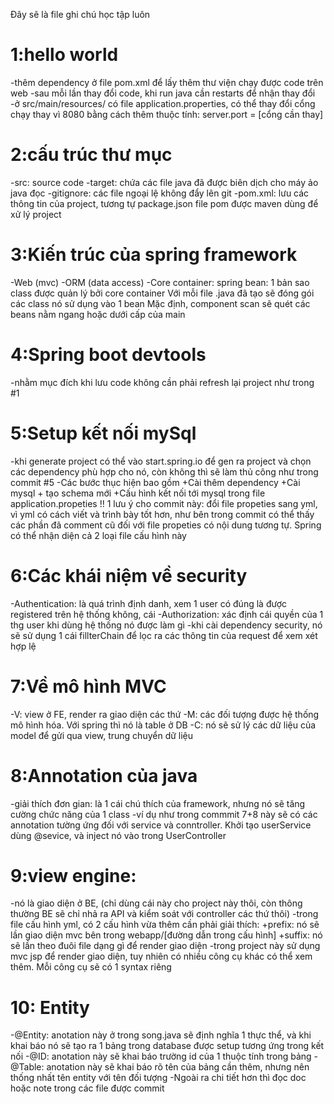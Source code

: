 Đây sẽ là file ghi chú học tập luôn
# 1:hello world
-thêm dependency ở file pom.xml để lấy thêm thư viện chạy được code trên web
-sau mỗi lần thay đổi code, khi run java cần restarts để nhận thay đổi
-ở src/main/resources/ có file application.properties, có thể thay đổi cổng chạy thay vì 8080 bằng cách thêm thuộc tính: server.port = [cổng cần thay]
# 2:cấu trúc thư mục
-src: source code
-target: chứa các file java đã được biên dịch cho máy ảo java đọc
-gitignore: các file ngoại lệ không đẩy lên git
-pom.xml: lưu các thông tin của project, tương tự package.json
file pom được maven dùng để xử lý project
# 3:Kiến trúc của spring framework
-Web (mvc)
-ORM (data access)
-Core container:
spring bean: 1 bản sao class được quản lý bởi core container
Với mỗi file .java đã tạo sẽ đóng gói các class nó sử dụng vào 1 bean
Mặc định, component scan sẽ quét các beans nằm ngang hoặc dưới cấp của main
# 4:Spring boot devtools
-nhằm mục đích khi lưu code không cần phải refresh lại project như trong #1
# 5:Setup kết nối mySql
-khi generate project có thể vào start.spring.io để gen ra project và chọn các dependency phù hợp cho nó, còn không thì sẽ làm thủ công như trong commit #5
-Các bước thục hiện bao gồm
    +Cài thêm dependency
    +Cài mysql + tạo schema mới
    +Cấu hình kết nối tới mysql trong file application.propeties
!! 1 lưu ý cho commit này: đổi file propeties sang yml, vì yml có cách viết và trình bày tốt hơn, như bên trong commit có thể thấy các phần đã comment cũ đối với file propeties có nội dung tương tự. Spring có thể nhận diện cả 2 loại file cấu hình này
# 6:Các khái niệm về security
-Authentication: là quá trình định danh, xem 1 user có đúng là được registered trên hệ thống không, cái
-Authorization: xác định cái quyền của 1 thg user khi dùng hệ thống nó được làm gì
-khi cài dependency security, nó sẽ sử dụng 1 cái fillterChain để lọc ra các thông tin của request để xem xét hợp lệ
# 7:Về mô hình MVC
-V: view ở FE, render ra giao diện các thứ
-M: các đối tượng được hệ thống mô hình hóa. Với spring thì nó là table ở DB
-C: nó sẽ sử lý các dữ liệu của model để gửi qua view, trung chuyển dữ liệu
# 8:Annotation của java
-giải thích đơn gian: là 1 cái chú thích của framework, nhưng nó sẽ tăng cường chức năng của 1 class
-ví dụ như trong commmit 7+8 này sẽ có các annotation tường ứng đối với service và conntroller. Khởi tạo userService dùng @sevice, và inject nó vào trong UserController
# 9:view engine:
-nó là giao diện ở BE, (chỉ dùng cái này cho project này thôi, còn thông thường BE sẽ chỉ nhả ra API và kiểm soát với controller các thứ thôi)
-trong file cấu hình yml, có 2 cấu hình vừa thêm cần phải giải thích:
    +prefix: nó sẽ lần giao diện mvc bên trong webapp/[đường dẫn trong cấu hình]
    +suffix: nó sẽ lần theo đuôi file dạng gì để render giao diện
-trong project này sử dụng mvc jsp để render giao diện, tuy nhiên có nhiều công cụ khác có thể xem thêm. Mỗi công cụ sẽ có 1 syntax riêng
# 10: Entity
-@Entity: anotation này ở trong song.java sẽ định nghĩa 1 thực thể, và khi khai báo nó sẽ tạo ra 1 bảng trong database được setup tương ứng trong kết nối
-@ID: anotation này sẽ khai báo trường id của 1 thuộc tính trong bảng
-@Table: anotation này sẽ khai báo rõ tên của bảng cần thêm, nhưng nên thống nhất tên entity với tên đối tượng
-Ngoài ra chi tiết hơn thì đọc doc hoặc note trong các file được commit

